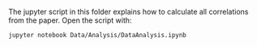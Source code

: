 The jupyter script in this folder explains how to calculate all correlations from the paper. Open the script with:

    jupyter notebook Data/Analysis/DataAnalysis.ipynb

